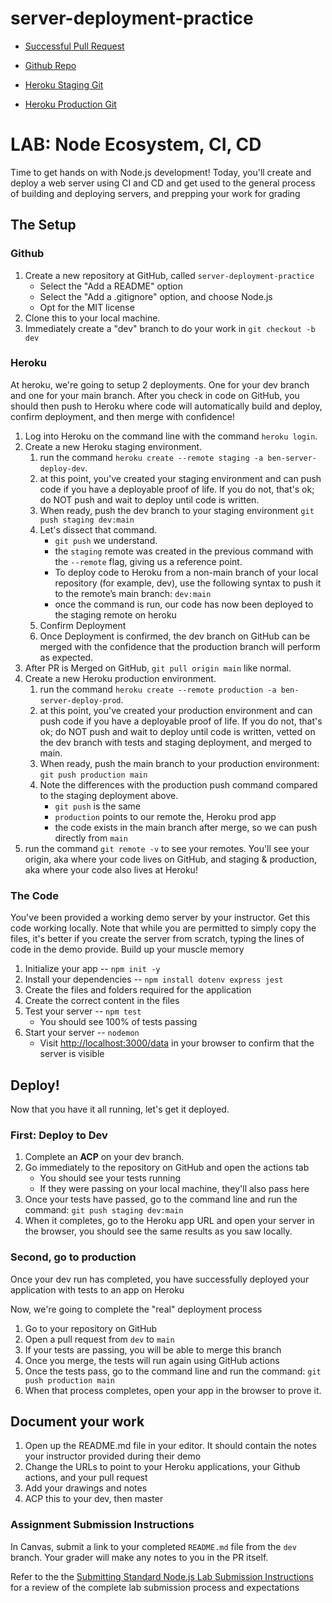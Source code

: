 # server-deployment-practice


* [Successful Pull Request](https://github.com/bc0351/server-deployment-practice/pull/2)

* [Github Repo](https://github.com/bc0351/server-deployment-practice.git)
* [Heroku Staging Git](https://git.heroku.com/ben-server-deploy-dev.git)
* [Heroku Production Git](https://git.heroku.com/ben-server-deploy-prod.git)

# LAB: Node Ecosystem, CI, CD

Time to get hands on with Node.js development! Today, you'll create and deploy a web server using CI and CD and get used to the general process of building and deploying servers, and prepping your work for grading

## The Setup

### Github

1. Create a new repository at GitHub, called `server-deployment-practice`
   - Select the "Add a README" option
   - Select the "Add a .gitignore" option, and choose Node.js
   - Opt for the MIT license
1. Clone this to your local machine.
1. Immediately create a "dev" branch to do your work in
   `git checkout -b dev`

### Heroku

At heroku, we're going to setup 2 deployments. One for your dev branch and one for your main branch. After you check in code on GitHub, you should then push to Heroku where code will automatically build and deploy, confirm deployment, and then merge with confidence!
 
1. Log into Heroku on the command line with the command `heroku login`.  
1. Create a new Heroku staging environment. 
   1. run the command `heroku create --remote staging -a ben-server-deploy-dev`. 
   1. at this point, you've created your staging environment and can push code if you have a deployable proof of life.  If you do not, that's ok; do NOT push and wait to deploy until code is written.
   1. When ready, push the dev branch to your staging environment `git push staging dev:main`
   1. Let's dissect that command.  
      - `git push` we understand.  
      - the `staging` remote was created in the previous command with the `--remote` flag, giving us a reference point. 
      - To deploy code to Heroku from a non-main branch of your local repository (for example, dev), use the following syntax to push it to the remote’s main branch: `dev:main` 
      - once the command is run, our code has now been deployed to the staging remote on heroku
   1. Confirm Deployment
   1. Once Deployment is confirmed, the dev branch on GitHub can be merged with the confidence that the production branch will perform as expected.
1. After PR is Merged on GitHub, `git pull origin main` like normal.
1. Create a new Heroku production environment. 
   1. run the command `heroku create --remote production -a ben-server-deploy-prod`.
   1. at this point, you've created your production environment and can push code if you have a deployable proof of life.  If you do not, that's ok; do NOT push and wait to deploy until code is written, vetted on the dev branch with tests and staging deployment, and merged to main.
   1. When ready, push the main branch to your production environment: `git push production main`
   1. Note the differences with the production push command compared to the staging deployment above.
      - `git push` is the same
      - `production`  points to our remote the, Heroku prod app
      - the code exists in the main branch after merge, so we can push directly from `main`
1. run the command `git remote -v` to see your remotes.  You'll see your origin, aka where your code lives on GitHub, and staging & production, aka where your code also lives at Heroku!

### The Code

You've been provided a working demo server by your instructor. Get this code working locally. Note that while you are permitted to simply copy the files, it's better if you create the server from scratch, typing the lines of code in the demo provide. Build up your muscle memory

1. Initialize your app -- `npm init -y`
1. Install your dependencies -- `npm install dotenv express jest`
1. Create the files and folders required for the application
1. Create the correct content in the files
1. Test your server -- `npm test`
   - You should see 100% of tests passing
1. Start your server -- `nodemon`
   - Visit <http://localhost:3000/data> in your browser to confirm that the server is visible

## Deploy!

Now that you have it all running, let's get it deployed.

### First: Deploy to Dev

1. Complete an **ACP** on your dev branch.
1. Go immediately to the repository on GitHub and open the actions tab
   - You should see your tests running
   - If they were passing on your local machine, they'll also pass here
1. Once your tests have passed, go to the command line and run the command: `git push staging dev:main`
1. When it completes, go to the Heroku app URL and open your server in the browser, you should see the same results as you saw locally.

### Second, go to production

Once your dev run has completed, you have successfully deployed your application with tests to an app on Heroku

Now, we're going to complete the "real" deployment process

1. Go to your repository on GitHub
1. Open a pull request from `dev` to `main`
1. If your tests are passing, you will be able to merge this branch
1. Once you merge, the tests will run again using GitHub actions
1. Once the tests pass, go to the command line and run the command: `git push production main`
1. When that process completes, open your app in the browser to prove it.

## Document your work

1. Open up the README.md file in your editor. It should contain the notes your instructor provided during their demo
1. Change the URLs to point to your Heroku applications, your Github actions, and your pull request
1. Add your drawings and notes
1. ACP this to your dev, then master

### Assignment Submission Instructions

In Canvas, submit a link to your completed `README.md` file from the `dev` branch.  Your grader will make any notes to you in the PR itself.

 Refer to the the [Submitting Standard Node.js Lab Submission Instructions](../../../reference/submission-instructions/labs/node-apps.md) for a review of the complete lab submission process and expectations
